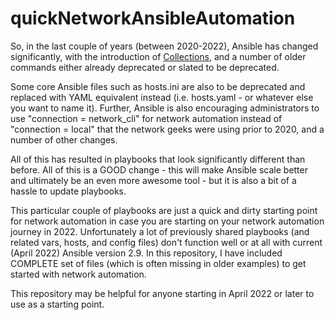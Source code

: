 # quickNetworkAnsibleAutomation

So, in the last couple of years (between 2020-2022), Ansible has changed significantly, with the introduction of [Collections](https://docs.ansible.com/ansible/latest/user_guide/collections_using.html), and a number of older commands either already deprecated or slated to be deprecated. 

Some core Ansible files such as hosts.ini are also to be deprecated and replaced with YAML equivalent instead (i.e. hosts.yaml - or whatever else you want to name it). Further, Ansible is also encouraging administrators to use "connection = network_cli" for network automation instead of "connection = local" that the network geeks were using prior to 2020, and a number of other changes.

All of this has resulted in playbooks that look significantly different than before. All of this is a GOOD change - this will make Ansible scale better and ultimately be an even more awesome tool - but it is also a bit of a hassle to update playbooks.

This particular couple of playbooks are just a quick and dirty starting point for network automation in case you are starting on your network automation journey in 2022. Unfortunately a lot of previously shared playbooks (and related vars, hosts, and config files) don't function well or at all with current (April 2022) Ansible version 2.9. In this repository, I have included COMPLETE set of files (which is often missing in older examples) to get started with network automation.

This repository may be helpful for anyone starting in April 2022 or later to use as a starting point. 
